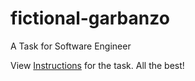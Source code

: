 # fictional-garbanzo
A Task for Software Engineer

View [Instructions](INSTRUCTIONS.md) for the task. All the best!
